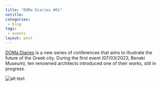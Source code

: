 ```yaml
---
title: "DOMa Diaries #01"
notitle: 
categories:
 - blog
tags:
 - events
layout: post
---
```


<a href="https://www.doma.archi/en/conferences/doma-diaries1">DOMa Diaries</a> is a new series of conferences that aims to illustrate the future of the Greek city. During the first event (07/03/2023, Benaki Museum), ten renowned architects introduced one of their works, still in progress.

![alt text](/luun/assets/images/events/LUUN_SPONSOR_DOMA_DIARIES_BENAKI_2023.jpg "DOMa Diaries #01")
